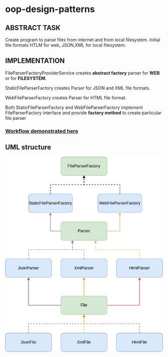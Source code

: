 # oop-design-patterns
## ABSTRACT TASK

Create program to parse files from internet and from local filesystem. Initial file formats HTLM for web, JSON,XML for local filesystem.

## IMPLEMENTATION

FileParserFactoryProviderService creates **abstract factory** parser for **WEB** or for **FILESYSTEM**.

StaticFileParserFactory creates Parser for JSON and XML file formats.

WebFileParserFactory creates Parser for HTML file format.

Both StaticFileParserFactory and WebFileParserFactory implement FileParserFactory interface
and provide **factory method** to create particular file parser

### [Workflow demonstrated here](https://github.com/paintInSour/oop-design-patterns/blob/master/factory/src/test/java/patterns/FactoryApplicationTests.java) 

## UML structure

![Abstract factory](https://github.com/paintInSour/oop-design-patterns/blob/master/factory/static/AbstractFactoryUML.png?raw=true)


